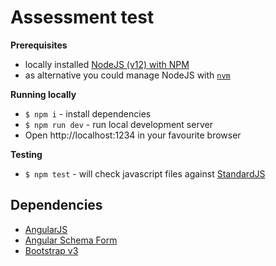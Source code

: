 Assessment test
=============================

**Prerequisites**

- locally installed [NodeJS (v12) with NPM](https://nodejs.org/en/download/current/)
- as alternative you could manage NodeJS with [`nvm`](https://github.com/nvm-sh/nvm#installation-and-update)

**Running locally**

- `$ npm i` - install dependencies
- `$ npm run dev` - run local development server
- Open http://localhost:1234 in your favourite browser

**Testing**

- `$ npm test` - will check javascript files against [StandardJS](https://standardjs.com/)

## Dependencies

- [AngularJS](https://docs.angularjs.org/api)
- [Angular Schema Form](https://github.com/json-schema-form/angular-schema-form/blob/master/docs/index.md)
- [Bootstrap v3](https://getbootstrap.com/docs/3.4/)

